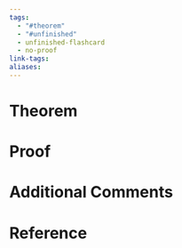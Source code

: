 ```yaml
---
tags:
  - "#theorem"
  - "#unfinished"
  - unfinished-flashcard
  - no-proof
link-tags: 
aliases:
---
```

# Theorem


# Proof


# Additional Comments


# Reference






